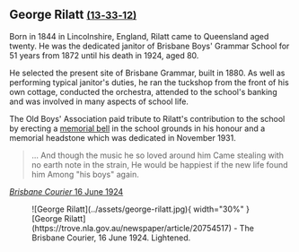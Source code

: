 ## George Rilatt <small>[(13‑33‑12)](https://brisbane.discovereverafter.com/profile/31903167 "Go to Memorial Information" )</small>

Born in 1844 in Lincolnshire, England, Rilatt came to Queensland aged twenty. He was the dedicated janitor of Brisbane Boys' Grammar School for 51 years from 1872 until his death in 1924, aged 80.

He selected the present site of Brisbane Grammar, built in 1880. As well as performing typical janitor's duties, he ran the tuckshop from the front of his own cottage, conducted the orchestra, attended to the school's banking and was involved in many aspects of school life.

The Old Boys' Association paid tribute to Rilatt's contribution to the school by erecting a [memorial bell](https://monumentaustralia.org.au/themes/people/community/display/118195-george-rilatt) in the school grounds in his honour and a memorial headstone which was dedicated in November 1931.

>... And though the music he so loved around him
>Came stealing with no earth note in the strain,
>He would be happiest if the new life found him
>Among "his boys" again.

[*Brisbane Courier* 16 June 1924](https://trove.nla.gov.au/newspaper/article/20754515)

<figure markdown>
  ![George Rilatt](../assets/george-rilatt.jpg){ width="30%" }
  <figcaption markdown>[George Rilatt](https://trove.nla.gov.au/newspaper/article/20754517) -  The Brisbane Courier, 16 June 1924. Lightened.</figcaption>
</figure>
